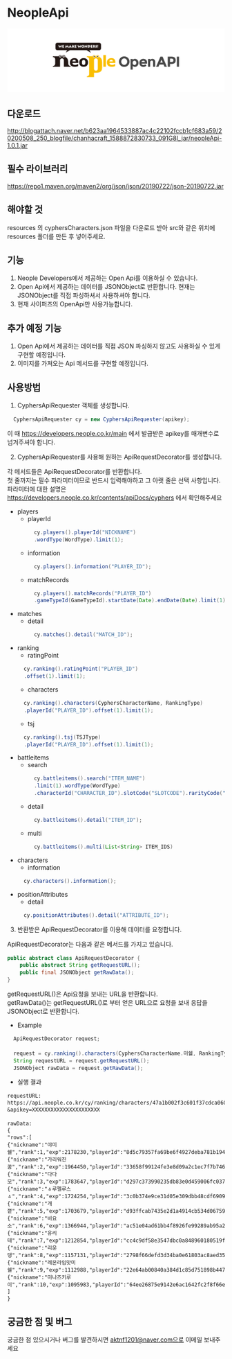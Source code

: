 # NeopleApi
[![NeopleOpenApi](/resources/logo_t1.png)](http://developers.neople.co.kr)

## 다운로드
http://blogattach.naver.net/b623aa1964533887ac4c22102fccb1cf683a59/20200508_250_blogfile/chanhacraft_1588872830733_091G8l_jar/neopleApi-1.0.1.jar

## 필수 라이브러리
https://repo1.maven.org/maven2/org/json/json/20190722/json-20190722.jar

## 해야할 것
resources 의 cyphersCharacters.json 파일을 다운로드 받아 src와 같은 위치에 resources 폴더를 만든 후 넣어주세요.
## 기능
1. Neople Developers에서 제공하는 Open Api를 이용하실 수 있습니다.
1. Open Api에서 제공하는 데이터를 JSONObject로 반환합니다. 현재는 JSONObject를 직접 파싱하셔서 사용하셔야 합니다.
1. 현재 사이퍼즈의 OpenApi만 사용가능합니다.

## 추가 예정 기능
1. Open Api에서 제공하는 데이터를 직접 JSON 파싱하지 않고도 사용하실 수 있게 구현할 예정입니다.
1. 이미지를 가져오는 Api 메서드를 구현할 예정입니다.

## 사용방법
1. CyphersApiRequester 객체를 생성합니다.
```Java
  CyphersApiRequester cy = new CyphersApiRequester(apikey);
```
  이 때 https://developers.neople.co.kr/main 에서 발급받은 apikey를 매개변수로 넘겨주셔야 합니다.

2. CyphersApiRequester를 사용해 원하는 ApiRequestDecorator를 생성합니다.

각 메서드들은 ApiRequestDecorator를 반환합니다.</br>
첫 줄까지는 필수 파라미터이므로 반드시 입력해야하고 그 아랫 줄은 선택 사항입니다.</br>
파라미터에 대한 설명은 https://developers.neople.co.kr/contents/apiDocs/cyphers 에서 확인해주세요
* players
  * playerId
    ```Java
      cy.players().playerId("NICKNAME")
      .wordType(WordType).limit(1);
    ```
  * information
    ```Java
      cy.players().information("PLAYER_ID");
    ```
  * matchRecords
    ```Java
      cy.players().matchRecords("PLAYER_ID")
      .gameTypeId(GameTypeId).startDate(Date).endDate(Date).limit(1).next("NEXT_CODE");
    ```
* matches
  * detail
    ```Java
      cy.matches().detail("MATCH_ID");
    ```
* ranking
    * ratingPoint
    ```Java
      cy.ranking().ratingPoint("PLAYER_ID")
      .offset(1).limit(1);
    ```
    * characters
    ```Java
      cy.ranking().characters(CyphersCharacterName, RankingType)
      .playerId("PLAYER_ID").offset(1).limit(1);
    ```
    * tsj
    ```Java
      cy.ranking().tsj(TSJType)
      .playerId("PLAYER_ID").offset(1).limit(1);
    ```
* battleitems
  * search
    ```Java
      cy.battleitems().search("ITEM_NAME")
      .limit(1).wordType(WordType)
      .characterId("CHARACTER_ID").slotCode("SLOTCODE").rarityCode("RARITYCODE").seasonCode("SEASONCODE");
    ```
  * detail
    ```Java
      cy.battleitems().detail("ITEM_ID");
    ```
  * multi
    ```Java
      cy.battleitems().multi(List<String> ITEM_IDS)
    ```
* characters
    * information
    ```Java
      cy.characters().information();
    ```
* positionAttributes
    * detail
    ```Java
      cy.positionAttributes().detail("ATTRIBUTE_ID");
    ```

3. 반환받은 ApiRequestDecorator를 이용해 데이터를 요청합니다.

ApiRequestDecorator는 다음과 같은 메서드를 가지고 있습니다.
```Java
public abstract class ApiRequestDecorator {
	public abstract String getRequestURL();
	public final JSONObject getRawData();	
}
```
getRequestURL()은 Api요청을 보내는 URL을 반환합니다.</br>
getRawData()는 getRequestURL()로 부터 얻은 URL으로 요청을 보내 응답을 JSONObject로 반환합니다.

* Example
```Java
  ApiRequestDecorator request;
  
  request = cy.ranking().characters(CyphersCharacterName.미쉘, RankingType.EXP);
  String requestURL = request.getRequestURL();
  JSONObject rawData = request.getRawData();
```
* 실행 결과
```
requestURL: https://api.neople.co.kr/cy/ranking/characters/47a1b002f3c601f37cdca060b94a0141/exp?&apikey=XXXXXXXXXXXXXXXXXXXXXX

rawData:
{
"rows":[
{"nickname":"야미쉘","rank":1,"exp":2178230,"playerId":"8d5c79357fa69be6f4927deba781b194"},
{"nickname":"가리워진꿈","rank":2,"exp":1964450,"playerId":"33658f99124fe3e8d09a2c1ec7f7b746"},
{"nickname":"다다모","rank":3,"exp":1783647,"playerId":"d297c373990235db83e0d459006fc037"},
{"nickname":"ㅿ루펠루스ㅿ","rank":4,"exp":1724254,"playerId":"3c0b374e9ce31d05e309dbb48cdf6909"},
{"nickname":"개졑","rank":5,"exp":1703679,"playerId":"d93ffcab7435e2d1a4914cb534d06759"},
{"nickname":"비요소","rank":6,"exp":1366944,"playerId":"ac51e04ad61bb4f8926fe99289ab95a2"},
{"nickname":"유리테","rank":7,"exp":1212854,"playerId":"cc4c9df58e3547dbc0a848960180519f"},
{"nickname":"리운댕","rank":8,"exp":1157131,"playerId":"2798f66defd3d34ba0e61803ac8aed35"},
{"nickname":"레몬라임맛미쉘","rank":9,"exp":1112988,"playerId":"22e64ab00840a384d1c85d751898b447"},
{"nickname":"미나즈키루이","rank":10,"exp":1095983,"playerId":"64ee26875e9142e6ac1642fc2f8f66e0"}
]
}
```
## 궁금한 점 및 버그
궁금한 점 있으시거나 버그를 발견하시면
aktnf1201@naver.com으로 이메일 보내주세요
